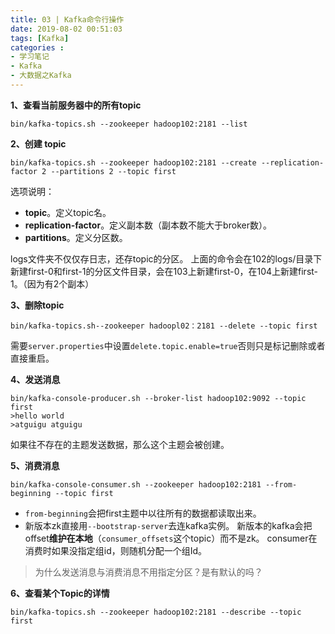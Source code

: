 ```yaml
---
title: 03 | Kafka命令行操作
date: 2019-08-02 00:51:03
tags: [Kafka]
categories :
- 学习笔记
- Kafka
- 大数据之Kafka
---
```


**1、查看当前服务器中的所有topic**
```
bin/kafka-topics.sh --zookeeper hadoop102:2181 --list
```

**2、创建 topic**
```
bin/kafka-topics.sh --zookeeper hadoop102:2181 --create --replication-factor 2 --partitions 2 --topic first
```
选项说明： 
- **topic**。定义topic名。
- **replication-factor**。定义副本数（副本数不能大于broker数）。
- **partitions**。定义分区数。

logs文件夹不仅仅存日志，还存topic的分区。
上面的命令会在102的logs/目录下新建first-0和first-1的分区文件目录，会在103上新建first-0，在104上新建first-1。（因为有2个副本）

**3、删除topic**
```
bin/kafka-topics.sh--zookeeper hadoopl02：2181 --delete --topic first
```
需要`server.properties`中设置`delete.topic.enable=true`否则只是标记删除或者直接重启。

**4、发送消息**
```
bin/kafka-console-producer.sh --broker-list hadoop102:9092 --topic first
>hello world
>atguigu atguigu
```
如果往不存在的主题发送数据，那么这个主题会被创建。


**5、消费消息**
```
bin/kafka-console-consumer.sh --zookeeper hadoop102:2181 --from-beginning --topic first
```
- `from-beginning`会把first主题中以往所有的数据都读取出来。
- 新版本zk直接用`--bootstrap-server`去连kafka实例。
新版本的kafka会把offset**维护在本地**（`consumer_offsets`这个topic）而不是zk。
consumer在消费时如果没指定组id，则随机分配一个组Id。

> 为什么发送消息与消费消息不用指定分区？是有默认的吗？

**6、查看某个Topic的详情**
```
bin/kafka-topics.sh --zookeeper hadoop102:2181 --describe --topic first
```




